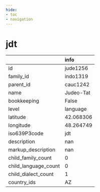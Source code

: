 ```yaml
---
hide:
- toc
- navigation
---
```

# jdt
|                      | info      |
|:---------------------|:----------|
| id                   | jude1256  |
| family_id            | indo1319  |
| parent_id            | cauc1242  |
| name                 | Judeo-Tat |
| bookkeeping          | False     |
| level                | language  |
| latitude             | 42.068306 |
| longitude            | 48.264749 |
| iso639P3code         | jdt       |
| description          | nan       |
| markup_description   | nan       |
| child_family_count   | 0         |
| child_language_count | 0         |
| child_dialect_count  | 1         |
| country_ids          | AZ        |